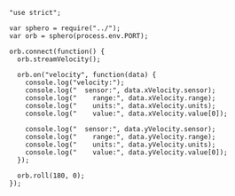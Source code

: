     "use strict";

    var sphero = require("../");
    var orb = sphero(process.env.PORT);

    orb.connect(function() {
      orb.streamVelocity();

      orb.on("velocity", function(data) {
        console.log("velocity:");
        console.log("  sensor:", data.xVelocity.sensor);
        console.log("    range:", data.xVelocity.range);
        console.log("    units:", data.xVelocity.units);
        console.log("    value:", data.xVelocity.value[0]);

        console.log("  sensor:", data.yVelocity.sensor);
        console.log("    range:", data.yVelocity.range);
        console.log("    units:", data.yVelocity.units);
        console.log("    value:", data.yVelocity.value[0]);
      });

      orb.roll(180, 0);
    });
